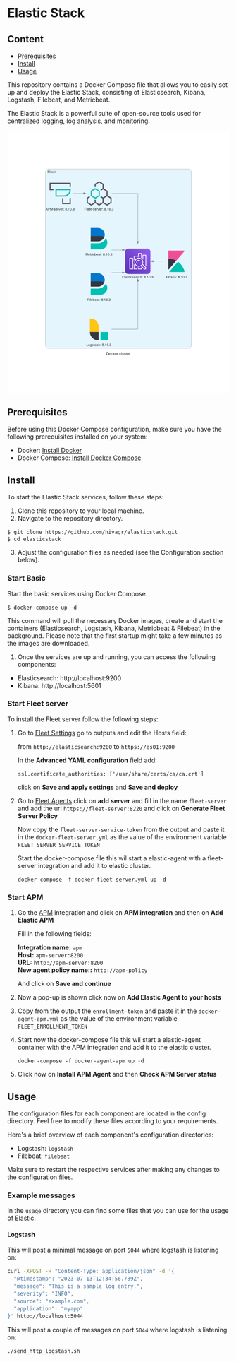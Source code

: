 # Elastic Stack

## Content

- [Prerequisites](#prerequisites)
- [Install](#install)
- [Usage](#usage)


This repository contains a Docker Compose file that allows you to easily set up and deploy the Elastic Stack, consisting of Elasticsearch, Kibana, Logstash, Filebeat, and Metricbeat.

The Elastic Stack is a powerful suite of open-source tools used for centralized logging, log analysis, and monitoring.

![](docker_cluster.png)

## Prerequisites

Before using this Docker Compose configuration, make sure you have the following prerequisites installed on your system:

* Docker: [Install Docker](https://docs.docker.com/install/)
* Docker Compose: [Install Docker Compose](https://docs.docker.com/compose/install/)

## Install

To start the Elastic Stack services, follow these steps:

1. Clone this repository to your local machine.
2. Navigate to the repository directory.

```
$ git clone https://github.com/hivagr/elasticstack.git
$ cd elasticstack
```

3. Adjust the configuration files as needed (see the Configuration section below).

### Start Basic

Start the basic services using Docker Compose.

```
$ docker-compose up -d
```

This command will pull the necessary Docker images, create and start the containers (Elasticsearch, Logstash, Kibana, Metricbeat & Filebeat) in the background. Please note that the first startup might take a few minutes as the images are downloaded.

1. Once the services are up and running, you can access the following components:
* Elasticsearch: http://localhost:9200
* Kibana: http://localhost:5601

### Start Fleet server

To install the Fleet server follow the following steps:

1. Go to [Fleet Settings](http://localhost:5601/app/fleet/agents) go to outputs and edit the Hosts field:

   from `http://elasticsearch:9200` to `https://es01:9200`

   In the **Advanced YAML configuration** field add:

   ```
   ssl.certificate_authorities: ['/usr/share/certs/ca/ca.crt']
   ```

   click on **Save and apply settings** and **Save and deploy**


2. Go to [Fleet Agents](http://localhost:5601/app/fleet) click on **add server** and fill in the name `fleet-server` and add the url `https://fleet-server:8220`  and click on **Generate Fleet Server Policy**

   Now copy the `fleet-server-service-token` from the output and paste it in the `docker-fleet-server.yml` as the value of the environment variable `FLEET_SERVER_SERVICE_TOKEN`

   Start the docker-compose file this wil start a elastic-agent with a fleet-server integration and add it to elastic cluster.
   ```
   docker-compose -f docker-fleet-server.yml up -d
   ```

### Start APM

1. Go the [APM](http://localhost:5601/app/home#/tutorial/apm) integration and click on **APM integration** and then on **Add Elastic APM** <br>

   Fill in the following fields:

   **Integration name:** `apm`<br>
   **Host:** `apm-server:8200`<br>
   **URL:** `http://apm-server:8200`<br>
   **New agent policy name::** `http://apm-policy`<br>

   And click on **Save and continue**

2. Now a pop-up is shown click now on **Add Elastic Agent to your hosts**
3. Copy from the output the `enrollment-token` and paste it in the `docker-agent-apm.yml` as the value of the environment variable `FLEET_ENROLLMENT_TOKEN`
4. Start now the docker-compose file this wil start a elastic-agent container with the APM integration and add it to the elastic cluster.
   ```
   docker-compose -f docker-agent-apm up -d
   ```
5. Click now on **Install APM Agent** and then **Check APM Server status**


## Usage

The configuration files for each component are located in the config directory. Feel free to modify these files according to your requirements.

Here's a brief overview of each component's configuration directories:

* Logstash: `logstash`
* Filebeat: `filebeat`

Make sure to restart the respective services after making any changes to the configuration files.

### Example messages

In the `usage` directory you can find some files that you can use for the usage of Elastic.

#### Logstash

This will post a minimal message on port `5044` where logstash is listening on:

```bash
curl -XPOST -H "Content-Type: application/json" -d '{
  "@timestamp": "2023-07-13T12:34:56.789Z",
  "message": "This is a sample log entry.",
  "severity": "INFO",
  "source": "example.com",
  "application": "myapp"
}' http://localhost:5044
```

This will post a couple of messages on port `5044` where logstash is listening on:

```bash
./send_http_logstash.sh
```

